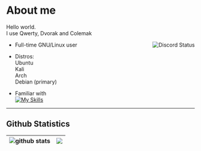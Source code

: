 # About me

Hello world.<br>
I use Qwerty, Dvorak and Colemak 

<a href="https://discord.com/users/728604179186188368">
  <img align="right" src="https://lanyard.cnrad.dev/api/728604179186188368?idleMessage=Probably%20doing%20homework%20or%20coding." alt="Discord Status">
</a>



- Full-time GNU/Linux user


- Distros:<br>
Ubuntu<br>
Kali<br>
Arch<br>
Debian (primary)

- Familiar with<br> 
[![My Skills](https://skillicons.dev/icons?i=docker,linux,bash,vim,neovim,py&theme=dark)](https://skillicons.dev)


 



---

## Github Statistics

| <img align="center" src="https://github-readme-stats.vercel.app/api?username=SidonTheTroll&show_icons=true&count_private=true&theme=merko&hide_border=true" alt="github stats" /></a> | <img align="center" src="https://github-readme-stats.vercel.app/api/top-langs/?username=SidonTheTroll&theme=gruvbox&hide_border=true" /></a> |
| ------------- | ------------- |

